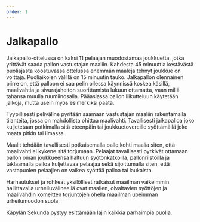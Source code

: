 ```yaml
---
order: 1
---
```


# Jalkapallo

Jalkapallo-ottelussa on kaksi 11 pelaajan muodostamaa joukkuetta, jotka yrittävät saada pallon vastustajan maaliin. Kahdesta 45 minuuttia kestävästä puoliajasta koostuvassa ottelussa enemmän maaleja tehnyt joukkue on voittaja. Puoliaikojen välillä on 15 minuutin tauko. Jalkapallon olennainen piirre on, että palloon ei saa pelin ollessa käynnissä koskea käsillä, maalivahtia ja sivurajaheiton suorittamista lukuun ottamatta, vaan millä tahansa muulla ruumiinosalla. Pääasiassa pallon liikutteluun käytetään jalkoja, mutta usein myös esimerkiksi päätä.

Tyypillisesti peliväline pyritään saamaan vastustajan maaliin rakentamalla tilanteita, jossa on mahdollista ohittaa maalivahti. Tavallisesti jalkapalloa joko kuljetetaan potkimalla sitä eteenpäin tai joukkuetovereille syöttämällä joko maata pitkin tai ilmassa.

Maalit tehdään tavallisesti potkaisemalla pallo kohti maalia siten, että maalivahti ei kykene sitä torjumaan. Pelaajat tavallisesti pyrkivät ottamaan pallon oman joukkueensa haltuun syötönkatkoilla, pallonriistoilla ja taklaamalla palloa kuljettavaa pelaajaa sekä sijoittumalla siten, että vastapuolen pelaajien on vaikea syöttää palloa tai laukaista.

Harhautukset ja rohkeat yksilölliset ratkaisut maailman vaikeimmin hallittavalla urheiluvälineellä ovat maalien, oivaltavien syöttöjen ja maalivahdin komeitten torjuntojen ohella maailman upeimman urheilumuodon suola.

Käpylän Sekunda pystyy esittämään lajin kaikkia parhaimpia puolia.
